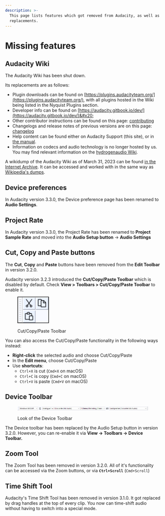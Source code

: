 ```yaml
---
description: >-
  This page lists features which got removed from Audacity, as well as their
  replacements.
---
```


# Missing features

## Audacity Wiki

The Audacity Wiki has been shut down.

Its replacements are as follows:

* Plugin downloads can be found on [https://plugins.audacityteam.org/](https://plugins.audacityteam.org/), with all plugins hosted in the Wiki being listed in the Nyquist Plugins section.&#x20;
* Developer info can be found on [https://audacity.gitbook.io/dev/](https://audacity.gitbook.io/dev/)&#x20;
* Other contributor instructions can be found on this page: [contributing](../community/contributing/ "mention")
* Changelogs and release notes of previous versions are on this page: [changelog](../additional-resources/changelog/ "mention")
* Help content can be found either on Audacity Support (this site), or in [the manual](https://manual.audacityteam.org/).&#x20;
* Information on codecs and audio technology is no longer hosted by us. You may find relevant information on the [hydrogenaudio Wiki](https://wiki.hydrogenaud.io/).

A wikidump of the Audacity Wiki as of March 31, 2023 can be found [in the Internet Archive](https://archive.org/details/audacity-wiki). It can be accessed and worked with in the same way as [Wikipedia's dumps](https://meta.wikimedia.org/wiki/Data\_dumps).&#x20;

## Device preferences

In Audacity version 3.3.0, the Device preference page has been renamed to **Audio Settings**.

## Project Rate

In Audacity version 3.3.0, the Project Rate has been renamed to **Project Sample Rate** and moved into the **Audio Setup button** -> **Audio Settings**

## Cut, Copy and Paste buttons

The **Cut**, **Copy** and **Paste** buttons have been removed from the **Edit Toolbar** in version 3.2.0.

Audacity version 3.2.3 introduced the **Cut/Copy/Paste Toolbar** which is disabled by default.  Check **View > Toolbars > Cut/Copy/Paste Toolbar** to enable it.

<figure><img src="../.gitbook/assets/cutcopypaste.png" alt=""><figcaption><p>Cut/Copy/Paste Toolbar</p></figcaption></figure>

You can also access the Cut/Copy/Paste functionality in the following ways instead:

* **Right-click** the selected audio and choose Cut/Copy/Paste
* In the **Edit menu**, choose Cut/Copy/Paste
* Use **shortcuts**:&#x20;
  * `Ctrl+X` is cut (`Cmd+X` on macOS)
  * `Ctrl+C` is copy (`Cmd+C` on macOS)
  * `Ctrl+V` is paste (`Cmd+V` on macOS)

## Device Toolbar

<figure><img src="../.gitbook/assets/image (1).png" alt=""><figcaption><p>Look of the Device Toolbar</p></figcaption></figure>

The Device toolbar has been replaced by the Audio Setup button in version 3.2.0. However, you can re-enable it via **View -> Toolbars -> Device Toolbar.**

## Zoom Tool

The Zoom Tool has been removed in version 3.2.0. All of it's functionality can be accessed via the Zoom buttons, or via **`Ctrl+Scroll`** (`Cmd+Scroll`)

## Time Shift Tool

Audacity's Time Shift Tool has been removed in version 3.1.0. It got replaced by drag handles at the top of every clip. You now can time-shift audio without having to switch into a special mode.&#x20;
